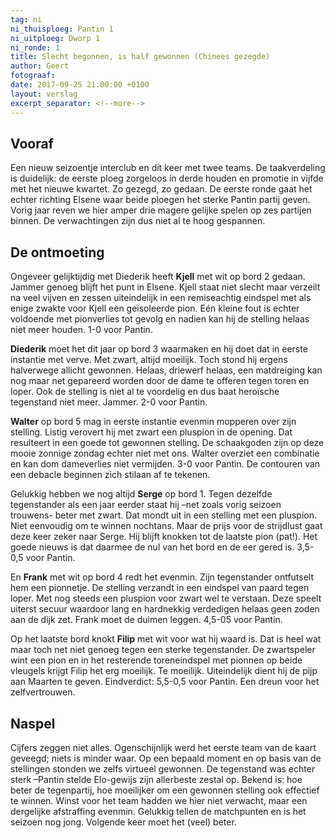 ```yaml
---
tag: ni
ni_thuisploeg: Pantin 1
ni_uitploeg: Dworp 1
ni_ronde: 1
title: Slecht begonnen, is half gewonnen (Chinees gezegde)
author: Geert
fotograaf: 
date: 2017-09-25 21:00:00 +0100
layout: verslag
excerpt_separator: <!--more-->
---
```

## Vooraf

Een nieuw seizoentje interclub en dit keer met twee teams. De taakverdeling is duidelijk: de eerste ploeg zorgeloos in derde houden en promotie in vijfde met het nieuwe kwartet. Zo gezegd, zo gedaan. De eerste ronde gaat het echter richting Elsene waar beide ploegen het sterke Pantin partij geven. Vorig jaar reven we hier amper drie magere gelijke spelen op zes partijen binnen. De verwachtingen zijn dus niet al te hoog gespannen.<!--more-->

## De ontmoeting

Ongeveer gelijktijdig met Diederik heeft **Kjell** met wit op bord 2 gedaan. Jammer genoeg blijft het punt in Elsene. Kjell staat niet slecht maar verzeilt na veel vijven en zessen uiteindelijk in een remiseachtig eindspel met als enige zwakte voor Kjell een geïsoleerde pion. Eén kleine fout is echter voldoende met pionverlies tot gevolg en nadien kan hij de stelling helaas niet meer houden. 1-0 voor Pantin.

**Diederik** moet het dit jaar op bord 3 waarmaken en hij doet dat in eerste instantie met verve. Met zwart, altijd moeilijk. Toch stond hij ergens halverwege allicht gewonnen. Helaas, driewerf helaas, een matdreiging kan nog maar net gepareerd worden door de dame te offeren tegen toren en loper. Ook de stelling is niet al te voordelig en dus baat heroïsche tegenstand niet meer. Jammer. 2-0 voor Pantin.

**Walter** op bord 5 mag in eerste instantie evenmin mopperen over zijn stelling. Listig verovert hij met zwart een pluspion in de opening. Dat resulteert in een goede tot gewonnen stelling. De schaakgoden zijn op deze mooie zonnige zondag echter niet met ons. Walter overziet een combinatie en kan dom dameverlies niet vermijden. 3-0 voor Pantin. De contouren van een debacle beginnen zich stilaan af te tekenen.

Gelukkig hebben we nog altijd **Serge** op bord 1. Tegen dezelfde tegenstander als een jaar eerder staat hij –net zoals vorig seizoen trouwens- beter met zwart. Dat mondt uit in een stelling met een pluspion. Niet eenvoudig om te winnen nochtans. Maar de prijs voor de strijdlust gaat deze keer zeker naar Serge. Hij blijft knokken tot de laatste pion (pat!). Het goede nieuws is dat daarmee de nul van het bord en de eer gered is. 3,5-0,5 voor Pantin.

En **Frank** met wit op bord 4 redt het evenmin. Zijn tegenstander ontfutselt hem een pionnetje. De stelling verzandt in een eindspel van paard tegen loper. Met nog steeds een pluspion voor zwart wel te verstaan. Deze speelt uiterst secuur waardoor lang en hardnekkig verdedigen helaas geen zoden aan de dijk zet. Frank moet de duimen leggen. 4,5-05 voor Pantin.

Op het laatste bord knokt **Filip** met wit voor wat hij waard is. Dat is heel wat maar toch net niet genoeg tegen een sterke tegenstander. De zwartspeler wint een pion en in het resterende toreneindspel met pionnen op beide vleugels krijgt Filip het erg moeilijk. Te moeilijk. Uiteindelijk dient hij de pijp aan Maarten te geven. Eindverdict: 5,5-0,5 voor Pantin. Een dreun voor het zelfvertrouwen.

## Naspel

Cijfers zeggen niet alles. Ogenschijnlijk werd het eerste team van de kaart geveegd; niets is minder waar. Op een bepaald moment en op basis van de stellingen stonden we zelfs virtueel gewonnen. De tegenstand was echter sterk –Pantin stelde Elo-gewijs zijn allerbeste zestal op. Bekend is: hoe beter de tegenpartij, hoe moeilijker om een gewonnen stelling ook effectief te winnen. Winst voor het team hadden we hier niet verwacht, maar een dergelijke afstraffing evenmin. Gelukkig tellen de matchpunten en is het seizoen nog jong. Volgende keer moet het (veel) beter.
